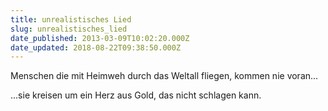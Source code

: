```yaml
---
title: unrealistisches Lied
slug: unrealistisches_lied
date_published: 2013-03-09T10:02:20.000Z
date_updated: 2018-08-22T09:38:50.000Z
---
```


Menschen die mit Heimweh durch das Weltall fliegen, kommen nie voran...

...sie kreisen um ein Herz aus Gold, das nicht schlagen kann.
